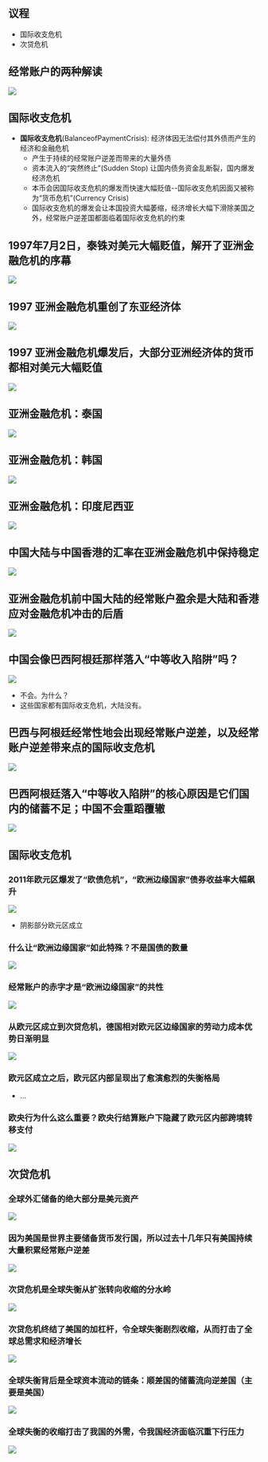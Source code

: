  
## 议程

- 国际收支危机
- 次贷危机

## 经常账户的两种解读

![](./assets/20250810182557.png)

## 国际收支危机

 - **国际收支危机**(BalanceofPaymentCrisis): 经济体因无法偿付其外债而产生的经济和金融危机
	 - 产生于持续的经常账户逆差而带来的大量外债
	 - 资本流入的“突然终止”(Sudden Stop) 让国内债务资金乱断裂，国内爆发经济危机
	 - 本币会因国际收支危机的爆发而快速大幅贬值--国际收支危机因面又被称为“货币危机”(Currency Crisis)
	 - 国际收支危机的爆发会让本国投资大幅萎缩，经济增长大幅下滑除美国之外，经常账户逆差国都面临着国际收支危机的约束

## 1997年7月2日，泰铢对美元大幅贬值，解开了亚洲金融危机的序幕

![](./assets/272b2af42c2e66aa5ddd0ed5671f854a_MD5.jpeg)

## 1997 亚洲金融危机重创了东亚经济体

![](./assets/253fdad491ab33ca267f7b3689b65237_MD5.jpeg)

## 1997 亚洲金融危机爆发后，大部分亚洲经济体的货币都相对美元大幅贬值

![](./assets/ad6b3ee9b0672f5785fc763f800401a7_MD5.jpeg)

## 亚洲金融危机：泰国

![](./assets/5198f08effc8ed3369b38f091c9e9c5f_MD5.jpeg)

## 亚洲金融危机：韩国

![](./assets/97bd7828fbd9534315f6d2fed670b6f9_MD5.jpeg)

## 亚洲金融危机：印度尼西亚
![](./assets/192382be6e6e0db0f3d95f3affb36085_MD5.jpeg)

## 中国大陆与中国香港的汇率在亚洲金融危机中保持稳定

![](./assets/d7e4228f1ae36d300c6ecf603daad3d7_MD5.jpeg)

## 亚洲金融危机前中国大陆的经常账户盈余是大陆和香港应对金融危机冲击的后盾

![](./assets/03c77597e7cbdc4a6552b51288b1e4b1_MD5.jpeg)


## 中国会像巴西阿根廷那样落入“中等收入陷阱”吗？

![](./assets/38e2d0acd41f3ac05f642c8b68f437e0_MD5.jpeg)

- 不会。为什么？
- 这些国家都有国际收支危机，大陆没有。

## 巴西与阿根廷经常性地会出现经常账户逆差，以及经常账户逆差带来点的国际收支危机

![](./assets/9378fb1a6d459d31d61e6d66200f7587_MD5.jpeg)

## 巴西阿根廷落入“中等收入陷阱”的核心原因是它们国内的储蓄不足；中国不会重蹈覆辙

![](./assets/d5fbada459b0a870f4298dacff07a066_MD5.jpeg)


## 国际收支危机
### 2011年欧元区爆发了“欧债危机”，“欧洲边缘国家”债券收益率大幅飙升

![](./assets/59d9dc16edeace90cca31ad7be6630f5_MD5.jpeg)

- 阴影部分欧元区成立
### 什么让“欧洲边缘国家”如此特殊？不是国债的数量

![](./assets/f95f895f461012085cddd9d970e0fcf2_MD5.jpeg)

### 经常账户的赤字才是“欧洲边缘国家”的共性

![](./assets/cd011a2725710fba023176025c325ee8_MD5.jpeg)

### 从欧元区成立到次贷危机，德国相对欧元区边缘国家的劳动力成本优势日渐明显

![](./assets/36a4be569f11d10d47e8668c5474e1ef_MD5.jpeg)

### 欧元区成立之后，欧元区内部呈现出了愈演愈烈的失衡格局

- ...

### 欧央行为什么这么重要？欧央行结算账户下隐藏了欧元区内部跨境转移支付

![](./assets/b273182019304a5bf687e68f72a749d8_MD5.jpeg)

## 次贷危机

### 全球外汇储备的绝大部分是美元资产

![](./assets/7bf23fde1be552e4dd442a703d44a428_MD5.jpeg)

### 因为美国是世界主要储备货币发行国，所以过去十几年只有美国持续大量积累经常账户逆差

![](./assets/1fed6edb5c3278a65a223ef4dfe79ca3_MD5.jpeg)

### 次贷危机是全球失衡从扩张转向收缩的分水岭

![](./assets/0612460045333a31c36fdeb7da332a5f_MD5.jpeg)

### 次贷危机终结了美国的加杠杆，令全球失衡剧烈收缩，从而打击了全球总需求和经济增长

![](./assets/6d6c590ee83b97824976681be261b29b_MD5.jpeg)

### 全球失衡背后是全球资本流动的链条：顺差国的储蓄流向逆差国（主要是美国）

![](./assets/3edb663038dd353093ca1ad605aa51c8_MD5.jpeg)

### 全球失衡的收缩打击了我国的外需，令我国经济面临沉重下行压力

![](./assets/079b25e7e2b7e9d8782963ece4adf097_MD5.jpeg)
















